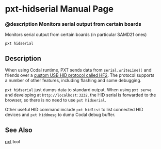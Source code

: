 # pxt-hidserial Manual Page

### @description Monitors serial output from certain boards

Monitors serial output from certain boards (in particular SAMD21 ones)

```
pxt hidserial
```

## Description

When using Codal runtime, PXT sends data from `serial.writeLine()` and friends
over a [custom USB HID protocol called HF2](https://github.com/Microsoft/uf2/blob/master/hf2.md). 
The protocol supports a number of other features, including flashing and some debugging.

`pxt hidserial` just dumps data to standard output. When using `pxt serve` and developing
at `http://localhost:3232`, the HID serial is forwarded to the browser, so there is no
need to use `pxt hidserial`.

Other useful HID command include `pxt hidlist` to list connected HID devices
and `pxt hiddmesg` to dump Codal debug buffer.

## See Also

[pxt](/cli) tool
